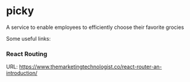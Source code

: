 # picky
A service to enable employees to efficiently choose their favorite grocies

Some useful links:

### React Routing
URL: https://www.themarketingtechnologist.co/react-router-an-introduction/
